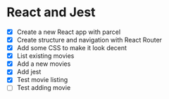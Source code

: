 # React and Jest

* [x] Create a new React app with parcel
* [x] Create structure and navigation with React Router
* [x] Add some CSS to make it look decent
* [x] List existing movies
* [x] Add a new movies
* [x] Add jest
* [x] Test movie listing
* [ ] Test adding movie
